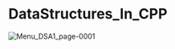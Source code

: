 # DataStructures_In_CPP
 
![Menu_DSA1_page-0001](https://github.com/daring9263/DataStructures_In_CPP/assets/101921201/f7068f60-8f77-41dc-bd3b-e4c5f93057af)
